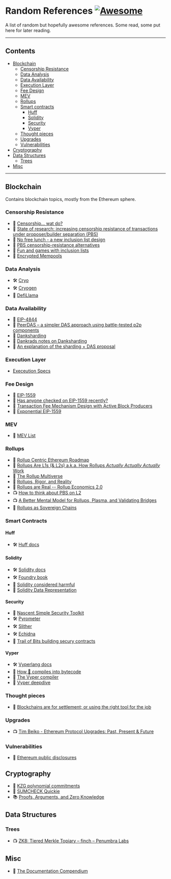 # Random References [![Awesome](https://cdn.rawgit.com/sindresorhus/awesome/d7305f38d29fed78fa85652e3a63e154dd8e8829/media/badge.svg)]()

A list of random but hopefully awesome references. Some read, some put here for later reading.

---

## Contents 

- [Blockchain](#blockchain)
  - [Censorship Resistance](#censorship-resistance)
  - [Data Analysis](#data-analysis)
  - [Data Availability](#data-availability) 
  - [Execution Layer](#execution-layer)
  - [Fee Design](#fee-design)
  - [MEV](#mev)
  - [Rollups](#rollups)
  - [Smart contracts](#smart-contracts)
    - [Huff](#huff)
    - [Solidity](#solidity)
    - [Security](#security)
    - [Vyper](#vyper)
  - [Thought pieces](#thought-pieces)
  - [Upgrades](#upgrades)
  - [Vulnerabilities](#vulnerabilities)
- [Cryptography](#cryptography)
- [Data Structures](#data-structures)
  - [Trees](#trees)
- [Misc](#misc)

---

## Blockchain
Contains blockchain topics, mostly from the Ethereum sphere.

### Censorship Resistance
- 📃 [Censorship... wat do?](https://joncharbonneau.substack.com/p/censorship-wat-do)
- 📃 [State of research: increasing censorship resistance of transactions under proposer/builder separation (PBS)](https://notes.ethereum.org/s3JToeApTx6CKLJt8AbhFQ#State-of-research-increasing-censorship-resistance-of-transactions-under-proposerbuilder-separation-PBS)
- 📃 [No free lunch - a new inclusion list design](https://ethresear.ch/t/no-free-lunch-a-new-inclusion-list-design/16389)
- 📃 [PBS censorship-resistance alternatives](https://notes.ethereum.org/@fradamt/H1TsYRfJc)
- 📃 [Fun and games with inclusion lists](https://ethresear.ch/t/fun-and-games-with-inclusion-lists/16557)
- 📃 [Encrypted Mempools](https://joncharbonneau.substack.com/p/encrypted-mempools)

### Data Analysis
- 🛠️ [Cryo](https://github.com/paradigmxyz/cryo)
- 🛠️ [Cryogen](https://github.com/banteg/cryogen)
- 📃 [DefiLlama](https://defillama.com/)

### Data Availability
- 📃 [EIP-4844](https://eips.ethereum.org/EIPS/eip-4844)
- 📃 [PeerDAS – a simpler DAS approach using battle-tested p2p components](https://ethresear.ch/t/peerdas-a-simpler-das-approach-using-battle-tested-p2p-components/16541)
- 📃 [Danksharding](https://ethereum.org/en/roadmap/danksharding/)
- 📃 [Dankrads notes on Danksharding](https://notes.ethereum.org/@dankrad/new_sharding)
- 📃 [An explanation of the sharding + DAS proposal](https://hackmd.io/@vbuterin/sharding_proposal)

### Execution Layer
- [Execeution Specs](https://ethereum.github.io/execution-specs/)

### Fee Design
- 📃 [EIP-1559](https://eips.ethereum.org/EIPS/eip-1559)
- 📃 [Has anyone checked on EIP-1559 recently?](https://prestwich.substack.com/p/has-anyone-checked-on-eip-1559-recently)
- 📒 [Transaction Fee Mechanism Design with Active Block Producers](https://arxiv.org/abs/2307.01686)
- 📃 [Exponential EIP-1559](https://dankradfeist.de/ethereum/2022/03/16/exponential-eip1559.html)

### MEV
- 📃 [MEV List](https://thedailyape.notion.site/MEV-8713cb4c2df24f8483a02135d657a221)

### Rollups
- 📃 [Rollup Centric Ethereum Roadmap](https://ethereum-magicians.org/t/a-rollup-centric-ethereum-roadmap/4698)
- 📃 [Rollups Are L1s (& L2s) a.k.a. How Rollups *Actually Actually Actually* Work](https://dba.mirror.xyz/LYUb_Y2huJhNUw_z8ltqui2d6KY8Fc3t_cnSE9rDL_o)
- 📃 [The Rollup Multiverse](https://dba.mirror.xyz/hyRKK4_PDrO2FKpF6eIRvnq8sA_Mx7dXtQf_MWzSWTU)
- 📃 [Rollups, Rigor, and Reality](https://kelvinfichter.com/pages/thoughts/rrr/)
- 📃 [Rollups are Real -- Rollup Economics 2.0](https://davidecrapis.notion.site/Rollups-are-Real-Rollup-Economics-2-0-2516079f62a745b598133a101ba5a3de)
- 📺 [How to think about PBS on L2](https://www.youtube.com/live/WYH7n4M016A?si=3h26RqDW-wEDgoWN&t=21963)
- 📺 [A Better Mental Model for Rollups, Plasma, and Validating Bridges](https://www.youtube.com/watch?v=Z1dDVW7QTTM)
- 📃 [Rollups as Sovereign Chains](https://blog.celestia.org/sovereign-rollup-chains)

### Smart Contracts

#### Huff
- 🛠️ [Huff docs](https://docs.huff.sh/)

#### Solidity 
- 🛠️ [Solidity docs](https://soliditylang.org/)
- 🛠️ [Foundry book](https://book.getfoundry.sh/)
- 📃 [Solidity considered harmful](https://makemake.site/post/solidity-considered-harmful)
- 📃 [Solidity Data Representation](https://ethdebug.github.io/solidity-data-representation/)

#### Security
- 📃 [Nascent Simple Security Toolkit](https://github.com/nascentxyz/simple-security-toolkit)
- 🛠️ [Pyrometer](https://github.com/nascentxyz/pyrometer)
- 🛠️ [Slither](https://github.com/crytic/slither)
- 🛠️ [Echidna](https://github.com/crytic/echidna)
- 📃 [Trail of Bits building secury contracts](https://github.com/crytic/building-secure-contracts)

#### Vyper
- 🛠️ [Vyperlang docs](https://docs.vyperlang.org/en/stable/)
- 📃 [How 🐍 compiles into bytecode](https://hackmd.io/@pcaversaccio/how-vyper-compiles-into-bytecode)
- 📃 [The Vyper compiler](https://jtriley.substack.com/p/the-vyper-compiler)
- 📃 [Vyper deepdive](https://github.com/jtriley-eth/vy-deepdive)

### Thought pieces
- 📃 [Blockchains are for settlement; or using the right tool for the job](https://makemake.site/post/blockchain-bad)

### Upgrades
- 📺 [Tim Beiko - Ethereum Protocol Upgrades: Past, Present & Future](https://www.youtube.com/watch?v=HoclxIBR2EM)

### Vulnerabilities
- 📃 [Ethereum public disclosures](https://github.com/ethereum/public-disclosures/)

## Cryptography
- 📃 [KZG polynomial commitments](https://dankradfeist.de/ethereum/2020/06/16/kate-polynomial-commitments.html)
- 📃 [SUMCHECK Quickie](https://dankradfeist.de/ethereum/2023/08/08/sumcheck-quickie.html)
- 📚 [Proofs, Arguments, and Zero Knowledge](https://people.cs.georgetown.edu/jthaler/ProofsArgsAndZK.pdf)

## Data Structures

### Trees
- 📺 [ZK8: Tiered Merkle Topiary – finch – Penumbra Labs](https://www.youtube.com/watch?v=mHoe7lQMcxU)

## Misc
- 📃 [The Documentation Compendium](https://github.com/kylelobo/The-Documentation-Compendium)

